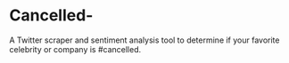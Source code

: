 # Cancelled-
A Twitter scraper and sentiment analysis tool to determine if your favorite celebrity or company is #cancelled. 
